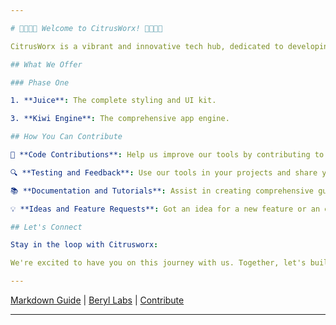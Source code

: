 ```yaml
---

# 🍊🍋‍🟩🍋 Welcome to CitrusWorx! 🍋🍋‍🟩🍊

CitrusWorx is a vibrant and innovative tech hub, dedicated to developing cutting-edge web development tools and solutions. Our mission is to simplify and enhance the web development process, making it more accessible, efficient, and enjoyable for developers around the globe. 

## What We Offer

### Phase One

1. **Juice**: The complete styling and UI kit.

3. **Kiwi Engine**: The comprehensive app engine.

## How You Can Contribute

🌟 **Code Contributions**: Help us improve our tools by contributing to the code. Whether it's fixing bugs, adding new features, or improving documentation, your input is invaluable.

🔍 **Testing and Feedback**: Use our tools in your projects and share your experiences. Your feedback helps us identify areas for improvement and guides future development.

📚 **Documentation and Tutorials**: Assist in creating comprehensive guides, tutorials, or blog posts. Whether you're a seasoned writer or a first-timer, your contributions make our tools more accessible to the community.

💡 **Ideas and Feature Requests**: Got an idea for a new feature or an enhancement? We're all ears! Your innovative suggestions are what keep Beryl Labs at the forefront of web development.

## Let's Connect

Stay in the loop with Citrusworx:

We're excited to have you on this journey with us. Together, let's build a brighter and more innovative web development world!

---
```


[Markdown Guide](https://docs.github.com/github/writing-on-github/getting-started-with-writing-and-formatting-on-github/basic-writing-and-formatting-syntax) | [Beryl Labs](#) | [Contribute](#)

---
